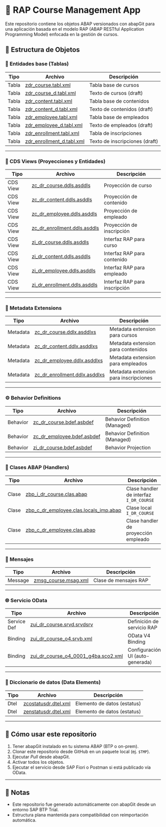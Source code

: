 # 📘 RAP Course Management App

Este repositorio contiene los objetos ABAP versionados con abapGit para una aplicación basada en el modelo RAP (ABAP RESTful Application Programming Model) enfocada en la gestión de cursos.

## 📁 Estructura de Objetos

### 🧱 Entidades base (Tablas)

| Tipo        | Archivo                                                   | Descripción                     |
|-------------|-----------------------------------------------------------|---------------------------------|
| Tabla       | [zdr_course.tabl.xml](src/zdr_course.tabl.xml)            | Tabla base de cursos            |
| Tabla       | [zdr_course_d.tabl.xml](src/zdr_course_d.tabl.xml)        | Texto de cursos (draft)         |
| Tabla       | [zdr_content.tabl.xml](src/zdr_content.tabl.xml)          | Tabla base de contenidos        |
| Tabla       | [zdr_content_d.tabl.xml](src/zdr_content_d.tabl.xml)      | Texto de contenidos (draft)     |
| Tabla       | [zdr_employee.tabl.xml](src/zdr_employee.tabl.xml)        | Tabla base de empleados         |
| Tabla       | [zdr_employee_d.tabl.xml](src/zdr_employee_d.tabl.xml)    | Texto de empleados (draft)      |
| Tabla       | [zdr_enrollment.tabl.xml](src/zdr_enrollment.tabl.xml)    | Tabla de inscripciones          |
| Tabla       | [zdr_enrollment_d.tabl.xml](src/zdr_enrollment_d.tabl.xml)| Texto de inscripciones (draft)  |

---

### 🧩 CDS Views (Proyecciones y Entidades)

| Tipo        | Archivo                                                    | Descripción                                 |
|-------------|------------------------------------------------------------|---------------------------------------------|
| CDS View    | [zc_dr_course.ddls.asddls](src/zc_dr_course.ddls.asddls)   | Proyección de curso                         |
| CDS View    | [zc_dr_content.ddls.asddls](src/zc_dr_content.ddls.asddls) | Proyección de contenido                     |
| CDS View    | [zc_dr_employee.ddls.asddls](src/zc_dr_employee.ddls.asddls)| Proyección de empleado                      |
| CDS View    | [zc_dr_enrollment.ddls.asddls](src/zc_dr_enrollment.ddls.asddls)| Proyección de inscripción              |
| CDS View    | [zi_dr_course.ddls.asddls](src/zi_dr_course.ddls.asddls)   | Interfaz RAP para curso                     |
| CDS View    | [zi_dr_content.ddls.asddls](src/zi_dr_content.ddls.asddls) | Interfaz RAP para contenido                 |
| CDS View    | [zi_dr_employee.ddls.asddls](src/zi_dr_employee.ddls.asddls)| Interfaz RAP para empleado                  |
| CDS View    | [zi_dr_enrollment.ddls.asddls](src/zi_dr_enrollment.ddls.asddls)| Interfaz RAP para inscripción          |

---

### 🎨 Metadata Extensions

| Tipo        | Archivo                                                    | Descripción                          |
|-------------|------------------------------------------------------------|--------------------------------------|
| Metadata    | [zc_dr_course.ddlx.asddlxs](src/zc_dr_course.ddlx.asddlxs) | Metadata extension para cursos       |
| Metadata    | [zc_dr_content.ddlx.asddlxs](src/zc_dr_content.ddlx.asddlxs)| Metadata extension para contenidos   |
| Metadata    | [zc_dr_employee.ddlx.asddlxs](src/zc_dr_employee.ddlx.asddlxs)| Metadata extension para empleados    |
| Metadata    | [zc_dr_enrollment.ddlx.asddlxs](src/zc_dr_enrollment.ddlx.asddlxs)| Metadata extension para inscripciones|

---

### ⚙️ Behavior Definitions

| Tipo        | Archivo                                                    | Descripción                          |
|-------------|------------------------------------------------------------|--------------------------------------|
| Behavior    | [zc_dr_course.bdef.asbdef](src/zc_dr_course.bdef.asbdef)   | Behavior Definition (Managed)        |
| Behavior    | [zc_dr_employee.bdef.asbdef](src/zc_dr_employee.bdef.asbdef)| Behavior Definition (Managed)        |
| Behavior    | [zi_dr_course.bdef.asbdef](src/zi_dr_course.bdef.asbdef)   | Behavior Projection                  |

---

### 🔧 Clases ABAP (Handlers)

| Tipo        | Archivo                                                    | Descripción                            |
|-------------|------------------------------------------------------------|----------------------------------------|
| Clase       | [zbp_i_dr_course.clas.abap](src/zbp_i_dr_course.clas.abap) | Clase handler de interfaz `I_DR_COURSE`|
| Clase       | [zbp_c_dr_employee.clas.locals_imp.abap](src/zbp_c_dr_employee.clas.locals_imp.abap)| Clase local `I_DR_COURSE`|
| Clase       | [zbp_c_dr_employee.clas.abap](src/zbp_c_dr_employee.clas.abap)| Clase handler de proyección empleado|

---

### 💬 Mensajes

| Tipo        | Archivo                                         | Descripción                  |
|-------------|-------------------------------------------------|------------------------------|
| Message     | [zmsg_course.msag.xml](src/zmsg_course.msag.xml)| Clase de mensajes RAP        |

---

### 🌐 Servicio OData

| Tipo        | Archivo                                                       | Descripción                         |
|-------------|---------------------------------------------------------------|-------------------------------------|
| Service Def | [zui_dr_course.srvd.srvdsrv](src/zui_dr_course.srvd.srvdsrv) | Definición de servicio RAP          |
| Binding     | [zui_dr_course_o4.srvb.xml](src/zui_dr_course_o4.srvb.xml)   | OData V4 Binding                    |
| Binding     | [zui_dr_course_o4_0001_g4ba.sco2.xml](src/zui_dr_course_o4_0001_g4ba.sco2.xml)| Configuración UI (auto-generada) |

---

### 🔣 Diccionario de datos (Data Elements)

| Tipo        | Archivo                                                | Descripción                  |
|-------------|--------------------------------------------------------|------------------------------|
| Dtel        | [zcostatusdr.dtel.xml](src/zcostatusdr.dtel.xml)       | Elemento de datos (estatus)  |
| Dtel        | [zenstatusdr.dtel.xml](src/zenstatusdr.dtel.xml)       | Elemento de datos (estatus)  |

---

## 🚀 Cómo usar este repositorio

1. Tener abapGit instalado en tu sistema ABAP (BTP o on-prem).
2. Clonar este repositorio desde GitHub en un paquete local (ej. `$TMP`).
3. Ejecutar *Pull* desde abapGit.
4. Activar todos los objetos.
5. Ejecutar el servicio desde SAP Fiori o Postman si está publicado vía OData.

---

## 📎 Notas

- Este repositorio fue generado automáticamente con abapGit desde un entorno SAP BTP Trial.
- Estructura plana mantenida para compatibilidad con reimportación automática.
